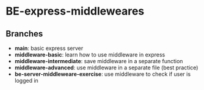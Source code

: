 # BE-express-middleweares

## Branches

- **main**: basic express server
- **middleware-basic**: learn how to use middleware in express
- **middleware-intermediate**: save middleware in a separate function
- **middleware-advanced**: use middleware in a separate file (best practice)
- **be-server-middleweare-exercise**: use middleware to check if user is logged in
